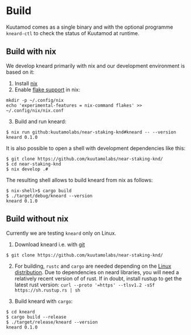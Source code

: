 # Build

Kuutamod comes as a single binary and with the optional programme `kneard-ctl`
to check the status of Kuutamod at runtime.

## Build with nix

We develop kneard primarily with nix and our development environment is based on it:

1. Install [nix](https://nix.dev/tutorials/install-nix)
2. Enable [flake support](https://xeiaso.net/blog/nix-flakes-1-2022-02-21) in nix:

```console
mkdir -p ~/.config/nix
echo 'experimental-features = nix-command flakes' >> ~/.config/nix/nix.conf
```

3. Build and run kneard:


```console
$ nix run github:kuutamolabs/near-staking-knd#kneard -- --version
kneard 0.1.0
```

It is also possible to open a shell with development dependencies like this:

```console
$ git clone https://github.com/kuutamolabs/near-staking-knd/
$ cd near-staking-knd
$ nix develop .#
```

The resulting shell allows to build kneard from nix as follows:

```console
$ nix-shell>$ cargo build
$ ./target/debug/kneard --version
kneard 0.1.0
```

## Build without nix

Currently we are testing `kneard` only on Linux.

1. Download kneard i.e. with [git](https://git-scm.com/downloads)

```colsole
$ git clone https://github.com/kuutamolabs/near-staking-knd/
```

2. For building, `rustc` and `cargo` are needed depending on the
   [Linux distribution](https://www.rust-lang.org/learn/get-started).
   Due to dependencies on neard libraries, you will need a relatively recent version of
   of rust. If in doubt, install rustup to get the latest rust version:
   `curl --proto '=https' --tlsv1.2 -sSf https://sh.rustup.rs | sh`

3. Build kneard with `cargo`:

```console
$ cd kneard
$ cargo build --release
$ ./target/release/kneard --version
kneard 0.1.0
```
